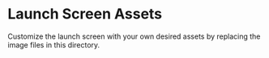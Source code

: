 # Launch Screen Assets

Customize the launch screen with your own desired assets by replacing the image files in this directory.
